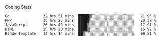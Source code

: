 Coding Stats
<!--START_SECTION:waka-->

```text
Go               32 hrs 51 mins  █████▒░░░░░░░░░░░░░░░░░░░   21.95 %
PHP              30 hrs 25 mins  █████░░░░░░░░░░░░░░░░░░░░   20.32 %
JavaScript       26 hrs 49 mins  ████▒░░░░░░░░░░░░░░░░░░░░   17.91 %
HTML             25 hrs 20 mins  ████▒░░░░░░░░░░░░░░░░░░░░   16.92 %
Blade Template   14 hrs 14 mins  ██▒░░░░░░░░░░░░░░░░░░░░░░   09.51 %
```

<!--END_SECTION:waka-->
